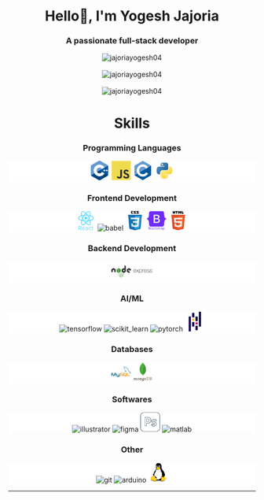 <h1 align="center">Hello👋, I'm Yogesh Jajoria</h1>
<h3 align="center">A passionate full-stack developer</h3>

<div align="center">
  <img src="https://github-readme-stats.vercel.app/api/top-langs?username=jajoriayogesh04&show_icons=true&locale=en&layout=compact&theme=radical" alt="jajoriayogesh04" />
</div>


<br clear="both" />

<div align="center">
  <img src="https://github-readme-stats.vercel.app/api?username=jajoriayogesh04&show_icons=true&locale=en&theme=radical" alt="jajoriayogesh04" />
</div>


<br />

<div align="center">
  <img src="https://github-readme-streak-stats.herokuapp.com/?user=jajoriayogesh04&theme=radical" alt="jajoriayogesh04" />
</div>


<h1 align="center">Skills</h1>
<h3 align="center">Programming Languages</h3>
<p style="background-color: white;" align="center">
  <img src="https://raw.githubusercontent.com/devicons/devicon/master/icons/cplusplus/cplusplus-original.svg" alt="cplusplus" width="40" height="40" />
  <img src="https://raw.githubusercontent.com/devicons/devicon/master/icons/javascript/javascript-original.svg" alt="javascript" width="40" height="40" /> 
  <img src="https://raw.githubusercontent.com/devicons/devicon/master/icons/c/c-original.svg" alt="c" width="40" height="40" /> 
  <img src="https://raw.githubusercontent.com/devicons/devicon/master/icons/python/python-original.svg" alt="python" width="40" height="40" />
</p>
<h3 align="center">Frontend Development</h3>
<p style="background-color: white;" align="center">
  <img src="https://raw.githubusercontent.com/devicons/devicon/master/icons/react/react-original-wordmark.svg" alt="react" width="40" height="40" />
  <img src="https://www.vectorlogo.zone/logos/babeljs/babeljs-icon.svg" alt="babel" width="40" height="40" />
  <img src="https://raw.githubusercontent.com/devicons/devicon/master/icons/css3/css3-original-wordmark.svg" alt="css3" width="40" height="40" />
  <img src="https://raw.githubusercontent.com/devicons/devicon/master/icons/bootstrap/bootstrap-plain-wordmark.svg" alt="bootstrap" width="40" height="40" />
  <img src="https://raw.githubusercontent.com/devicons/devicon/master/icons/html5/html5-original-wordmark.svg" alt="html5" width="40" height="40" />
</p>
<h3 align="center">Backend Development</h3>
<p style="background-color: white;" align="center">
  <img src="https://raw.githubusercontent.com/devicons/devicon/master/icons/nodejs/nodejs-original-wordmark.svg" alt="nodejs" width="40" height="40" />
  <img src="https://raw.githubusercontent.com/devicons/devicon/master/icons/express/express-original-wordmark.svg" alt="express" width="40" height="40" />
</p>
<h3 align="center">AI/ML</h3>
<p style="background-color: white;" align="center">
  <img src="https://www.vectorlogo.zone/logos/tensorflow/tensorflow-icon.svg" alt="tensorflow" width="40" height="40" /> 
  <img src="https://upload.wikimedia.org/wikipedia/commons/0/05/Scikit_learn_logo_small.svg" alt="scikit_learn" width="40" height="40" />
  <img src="https://www.vectorlogo.zone/logos/pytorch/pytorch-icon.svg" alt="pytorch" width="40" height="40" /> 
  <img src="https://raw.githubusercontent.com/devicons/devicon/2ae2a900d2f041da66e950e4d48052658d850630/icons/pandas/pandas-original.svg" alt="pandas" width="40" height="40" />
</p>
<h3 align="center">Databases</h3>
<p style="background-color: white;" align="center">
  <img src="https://raw.githubusercontent.com/devicons/devicon/master/icons/mysql/mysql-original-wordmark.svg" alt="mysql" width="40" height="40" />
  <img src="https://raw.githubusercontent.com/devicons/devicon/master/icons/mongodb/mongodb-original-wordmark.svg" alt="mongodb" width="40" height="40" />
</p>
<h3 align="center">Softwares</h3>
<p style="background-color: white;" align="center">
  <img src="https://www.vectorlogo.zone/logos/adobe_illustrator/adobe_illustrator-icon.svg" alt="illustrator" width="40" height="40" />
  <img src="https://www.vectorlogo.zone/logos/figma/figma-icon.svg" alt="figma" width="40" height="40" />
  <img src="https://raw.githubusercontent.com/devicons/devicon/master/icons/photoshop/photoshop-line.svg" alt="photoshop" width="40" height="40" />
  <img src="https://upload.wikimedia.org/wikipedia/commons/2/21/Matlab_Logo.png" alt="matlab" width="40" height="40" />
</p>
<h3 align="center">Other</h3>
<p style="background-color: white;" align="center">
  <img src="https://www.vectorlogo.zone/logos/git-scm/git-scm-icon.svg" alt="git" width="40" height="40" /> 
  <img src="https://cdn.worldvectorlogo.com/logos/arduino-1.svg" alt="arduino" width="40" height="40" />
  <img src="https://raw.githubusercontent.com/devicons/devicon/master/icons/linux/linux-original.svg" alt="linux" width="40" height="40" />
</p>
<hr/>
 
